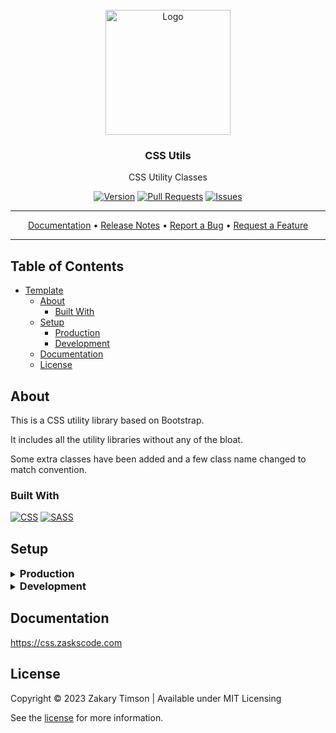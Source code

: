 <!-- Header -->
<div id="top" align="center">
  <br />
  
  <!-- Logo -->
  <img src="https://git.zakscode.com/repo-avatars/76cb13e0e27818654d364227400292abc6a4e6def657bd9f5713f4286e34e544" alt="Logo" width="200" height="200">

  <!-- Title -->
  ### CSS Utils
  
  <!-- Description -->
  CSS Utility Classes

  <!-- Repo badges -->
  [![Version](https://img.shields.io/badge/dynamic/json.svg?label=Version&style=for-the-badge&url=https://git.zakscode.com/api/v1/repos/ztimson/css-utils/tags&query=$[0].name)](https://git.zakscode.com/ztimson/css-utils/tags)
  [![Pull Requests](https://img.shields.io/badge/dynamic/json.svg?label=Pull%20Requests&style=for-the-badge&url=https://git.zakscode.com/api/v1/repos/ztimson/css-utils&query=open_pr_counter)](https://git.zakscode.com/ztimson/css-utils/pulls)
  [![Issues](https://img.shields.io/badge/dynamic/json.svg?label=Issues&style=for-the-badge&url=https://git.zakscode.com/api/v1/repos/ztimson/css-utils&query=open_issues_count)](https://git.zakscode.com/ztimson/css-utils/issues)

  <!-- Links -->

  ---
  <div>
    <a href="https://css.zakscode.com" target="_blank">Documentation</a>
    • <a href="https://git.zakscode.com/ztimson/css-utils/releases" target="_blank">Release Notes</a>
    • <a href="https://git.zakscode.com/ztimson/css-utils/issues/new?template=.github%2fissue_template%2fbug.md" target="_blank">Report a Bug</a>
    • <a href="https://git.zakscode.com/ztimson/css-utils/issues/new?template=.github%2fissue_template%2fenhancement.md" target="_blank">Request a Feature</a>
  </div>

  ---
</div>

## Table of Contents
- [Template](#top)
  - [About](#about)
    - [Built With](#built-with)
  - [Setup](#setup)
    - [Production](#production)
    - [Development](#development)
  - [Documentation](https://css.zakscode.com)
  - [License](#license)

## About

This is a CSS utility library based on Bootstrap.

It includes all the utility libraries without any of the bloat.

Some extra classes have been added and a few class name changed to match convention.

### Built With
[![CSS](https://img.shields.io/badge/CSS-1572B6?style=for-the-badge&logo=css3)](https://www.w3.org/Style/CSS/Overview.en.html)
[![SASS](https://img.shields.io/badge/SASS-CC6699?style=for-the-badge&logo=sass&logoColor=ffffff)](https://sass-lang.com/)

## Setup

<details>
<summary>
  <h3 id="production" style="display: inline">
    Production
  </h3>
</summary>

#### Prerequisites
- [NPM](https://docs.docker.com/install/)

#### Instructions
1. Install: `npm i @ztimson/css-utils`;
</details>

<details>
<summary>
  <h3 id="development" style="display: inline">
    Development
  </h3>
</summary>

#### Prerequisites
- [Node.js](https://nodejs.org/en/download)

#### Instructions
1. Install the dependencies: `npm install`
2. Start the Angular server: `npm run build`

</details>

## Documentation
https://css.zaskscode.com

## License
Copyright © 2023 Zakary Timson | Available under MIT Licensing

See the [license](./LICENSE) for more information.
